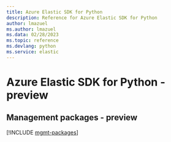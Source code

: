 ```yaml
---
title: Azure Elastic SDK for Python
description: Reference for Azure Elastic SDK for Python
author: lmazuel
ms.author: lmazuel
ms.data: 02/28/2023
ms.topic: reference
ms.devlang: python
ms.service: elastic
---
```

# Azure Elastic SDK for Python - preview

## Management packages - preview
[!INCLUDE [mgmt-packages](elastic-mgmt-index.md)]